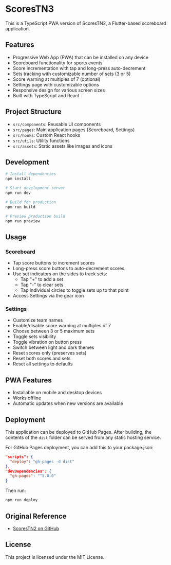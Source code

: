 # ScoresTN3

This is a TypeScript PWA version of ScoresTN2, a Flutter-based scoreboard application.

## Features

- Progressive Web App (PWA) that can be installed on any device
- Scoreboard functionality for sports events
- Score incrementation with tap and long-press auto-decrement
- Sets tracking with customizable number of sets (3 or 5)
- Score warning at multiples of 7 (optional)
- Settings page with customizable options
- Responsive design for various screen sizes
- Built with TypeScript and React

## Project Structure

- `src/components`: Reusable UI components
- `src/pages`: Main application pages (Scoreboard, Settings)
- `src/hooks`: Custom React hooks
- `src/utils`: Utility functions
- `src/assets`: Static assets like images and icons

## Development

```bash
# Install dependencies
npm install

# Start development server
npm run dev

# Build for production
npm run build

# Preview production build
npm run preview
```

## Usage

### Scoreboard

- Tap score buttons to increment scores
- Long-press score buttons to auto-decrement scores
- Use set indicators on the sides to track sets:
  - Tap "+" to add a set
  - Tap "-" to clear sets
  - Tap individual circles to toggle sets up to that point
- Access Settings via the gear icon

### Settings

- Customize team names
- Enable/disable score warning at multiples of 7
- Choose between 3 or 5 maximum sets
- Toggle sets visibility
- Toggle vibration on button press
- Switch between light and dark themes
- Reset scores only (preserves sets)
- Reset both scores and sets
- Reset all settings to defaults

## PWA Features

- Installable on mobile and desktop devices
- Works offline
- Automatic updates when new versions are available

## Deployment

This application can be deployed to GitHub Pages. After building, the contents of the `dist` folder can be served from any static hosting service.

For GitHub Pages deployment, you can add this to your package.json:

```json
"scripts": {
  "deploy": "gh-pages -d dist"
},
"devDependencies": {
  "gh-pages": "^5.0.0"
}
```

Then run:

```bash
npm run deploy
```

## Original Reference

- [ScoresTN2 on GitHub](https://github.com/alpiepho/scoreboard_tn2)

## License

This project is licensed under the MIT License.
